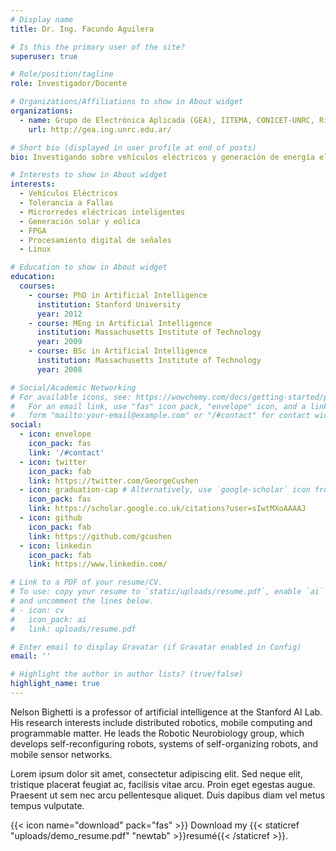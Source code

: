 ```yaml
---
# Display name
title: Dr. Ing. Facundo Aguilera

# Is this the primary user of the site?
superuser: true

# Role/position/tagline
role: Investigador/Docente

# Organizations/Affiliations to show in About widget
organizations:
  - name: Grupo de Electrónica Aplicada (GEA), IITEMA, CONICET-UNRC, Río Cuarto, Córdoba, Argentina.
    url: http://gea.ing.unrc.edu.ar/

# Short bio (displayed in user profile at end of posts)
bio: Investigando sobre vehículos eléctricos y generación de energía eléctrica a partir de fuentes renovables. Participando en proyectos sobre sistemas embebidos con DSP y FPGA. Docente en las carreras de Ingeniería en Telecomunicaciones e Ingeniería Electricista de la UNRC. Promotor de software libre.

# Interests to show in About widget
interests:
  - Vehículos Eléctricos
  - Tolerancia a Fallas
  - Microrredes eléctricas inteligentes
  - Generación solar y eólica
  - FPGA
  - Procesamiento digital de señales
  - Linux

# Education to show in About widget
education:
  courses:
    - course: PhD in Artificial Intelligence
      institution: Stanford University
      year: 2012
    - course: MEng in Artificial Intelligence
      institution: Massachusetts Institute of Technology
      year: 2009
    - course: BSc in Artificial Intelligence
      institution: Massachusetts Institute of Technology
      year: 2008

# Social/Academic Networking
# For available icons, see: https://wowchemy.com/docs/getting-started/page-builder/#icons
#   For an email link, use "fas" icon pack, "envelope" icon, and a link in the
#   form "mailto:your-email@example.com" or "/#contact" for contact widget.
social:
  - icon: envelope
    icon_pack: fas
    link: '/#contact'
  - icon: twitter
    icon_pack: fab
    link: https://twitter.com/GeorgeCushen
  - icon: graduation-cap # Alternatively, use `google-scholar` icon from `ai` icon pack
    icon_pack: fas
    link: https://scholar.google.co.uk/citations?user=sIwtMXoAAAAJ
  - icon: github
    icon_pack: fab
    link: https://github.com/gcushen
  - icon: linkedin
    icon_pack: fab
    link: https://www.linkedin.com/

# Link to a PDF of your resume/CV.
# To use: copy your resume to `static/uploads/resume.pdf`, enable `ai` icons in `params.toml`,
# and uncomment the lines below.
# - icon: cv
#   icon_pack: ai
#   link: uploads/resume.pdf

# Enter email to display Gravatar (if Gravatar enabled in Config)
email: ''

# Highlight the author in author lists? (true/false)
highlight_name: true
---
```


Nelson Bighetti is a professor of artificial intelligence at the Stanford AI Lab. His research interests include distributed robotics, mobile computing and programmable matter. He leads the Robotic Neurobiology group, which develops self-reconfiguring robots, systems of self-organizing robots, and mobile sensor networks.

Lorem ipsum dolor sit amet, consectetur adipiscing elit. Sed neque elit, tristique placerat feugiat ac, facilisis vitae arcu. Proin eget egestas augue. Praesent ut sem nec arcu pellentesque aliquet. Duis dapibus diam vel metus tempus vulputate.

{{< icon name="download" pack="fas" >}} Download my {{< staticref "uploads/demo_resume.pdf" "newtab" >}}resumé{{< /staticref >}}.

